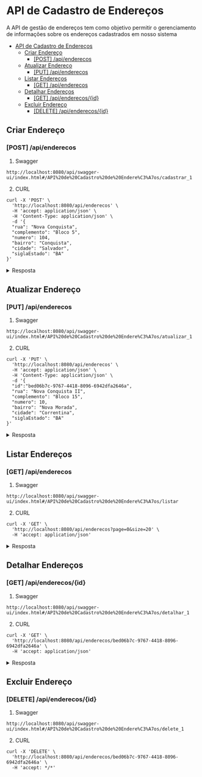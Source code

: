 # API de Cadastro de Endereços

A API de gestão de endereços tem como objetivo permitir o gerenciamento de informações sobre os endereços cadastrados em nosso sistema

- [API de Cadastro de Endereços](#api-de-cadastro-de-endereços)
  - [Criar Endereço](#criar-endereço)
    - [\[POST\] /api/enderecos](#post-apienderecos)
  - [Atualizar Endereço](#atualizar-endereço)
    - [\[PUT\] /api/enderecos](#put-apienderecos)
  - [Listar Endereços](#listar-endereços)
    - [\[GET\] /api/enderecos](#get-apienderecos)
  - [Detalhar Endereços](#detalhar-endereços)
    - [\[GET\] /api/enderecos/{id}](#get-apienderecosid)
  - [Excluir Endereço](#excluir-endereço)
    - [\[DELETE\] /api/enderecos/{id}](#delete-apienderecosid)

## Criar Endereço

### [POST] /api/enderecos

1. Swagger

```shell
http://localhost:8080/api/swagger-ui/index.html#/API%20de%20Cadastro%20de%20Endere%C3%A7os/cadastrar_1
```

2. CURL

```shell
curl -X 'POST' \
  'http://localhost:8080/api/enderecos' \
  -H 'accept: application/json' \
  -H 'Content-Type: application/json' \
  -d '{
  "rua": "Nova Conquista",
  "complemento": "Bloco 5",
  "numero": 104,
  "bairro": "Conquista",
  "cidade": "Salvador",
  "siglaEstado": "BA"
}'
```

<details>
<summary>Resposta</summary>

```json
{
  "id": "bed06b7c-9767-4418-8096-6942dfa2646a",
  "rua": "Nova Conquista",
  "complemento": "Bloco 5",
  "numero": 104,
  "bairro": "Conquista",
  "cidade": "Salvador",
  "nomeEstado": "Bahia",
  "siglaEstado": "BA"
}
```

</details>

## Atualizar Endereço

### [PUT] /api/enderecos

1. Swagger

```shell
http://localhost:8080/api/swagger-ui/index.html#/API%20de%20Cadastro%20de%20Endere%C3%A7os/atualizar_1
```

2. CURL

```shell
curl -X 'PUT' \
  'http://localhost:8080/api/enderecos' \
  -H 'accept: application/json' \
  -H 'Content-Type: application/json' \
  -d '{
  "id":"bed06b7c-9767-4418-8096-6942dfa2646a",
  "rua": "Nova Conquista II",
  "complemento": "Bloco 15",
  "numero": 10,
  "bairro": "Nova Morada",
  "cidade": "Correntina",
  "siglaEstado": "BA"
}'
```

<details>
<summary>Resposta</summary>

```json
{
  "id": "bed06b7c-9767-4418-8096-6942dfa2646a",
  "rua": "Nova Conquista II",
  "complemento": "Bloco 15",
  "numero": 10,
  "bairro": "Nova Morada",
  "cidade": "Correntina",
  "siglaEstado": "BA",
  "nomeEstado": "Bahia"
}
```

</details>

## Listar Endereços

### [GET] /api/enderecos

1. Swagger

```shell
http://localhost:8080/api/swagger-ui/index.html#/API%20de%20Cadastro%20de%20Endere%C3%A7os/listar
```

2. CURL

```shell
curl -X 'GET' \
  'http://localhost:8080/api/enderecos?page=0&size=20' \
  -H 'accept: application/json'
 ```

  <details>
    <summary>Resposta</summary>

  ```json
  {
  "content": [
    {
      "id": "bed06b7c-9767-4418-8096-6942dfa2646a",
      "rua": "Nova Conquista II",
      "complemento": "Bloco 15",
      "numero": 10,
      "bairro": "Nova Morada",
      "cidade": "Correntina",
      "siglaEstado": "BA",
      "nomeEstado": "Bahia"
    }
  ],
  "pageable": {
    "sort": {
      "empty": false,
      "sorted": true,
      "unsorted": false
    },
    "offset": 0,
    "pageNumber": 0,
    "pageSize": 20,
    "unpaged": false,
    "paged": true
  },
  "last": true,
  "totalElements": 1,
  "totalPages": 1,
  "size": 20,
  "number": 0,
  "sort": {
    "empty": false,
    "sorted": true,
    "unsorted": false
  },
  "numberOfElements": 1,
  "first": true,
  "empty": false
}
  ```

  </details>

## Detalhar Endereços

### [GET] /api/enderecos/{id}

1. Swagger

```shell
http://localhost:8080/api/swagger-ui/index.html#/API%20de%20Cadastro%20de%20Endere%C3%A7os/detalhar_1
```

2. CURL

```shell
curl -X 'GET' \
  'http://localhost:8080/api/enderecos/bed06b7c-9767-4418-8096-6942dfa2646a' \
  -H 'accept: application/json'
 ```

  <details>
    <summary>Resposta</summary>

  ```json
{
  "id": "bed06b7c-9767-4418-8096-6942dfa2646a",
  "rua": "Nova Conquista II",
  "complemento": "Bloco 15",
  "numero": 10,
  "bairro": "Nova Morada",
  "cidade": "Correntina",
  "siglaEstado": "BA",
  "nomeEstado": "Bahia"
}
  ```

  </details>

## Excluir Endereço

### [DELETE] /api/enderecos/{id}

1. Swagger

```shell
http://localhost:8080/api/swagger-ui/index.html#/API%20de%20Cadastro%20de%20Endere%C3%A7os/delete_1
```

2. CURL

```shell
curl -X 'DELETE' \
  'http://localhost:8080/api/enderecos/bed06b7c-9767-4418-8096-6942dfa2646a' \
  -H 'accept: */*'
```
